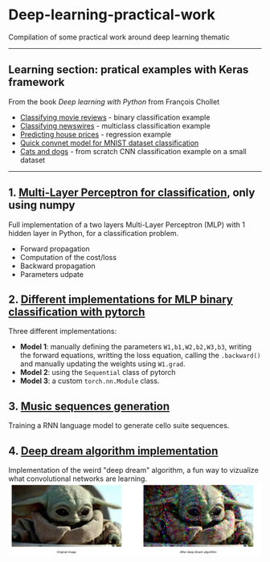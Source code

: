 # Deep-learning-practical-work
Compilation of some practical work around deep learning thematic

___

## Learning section: pratical examples with Keras framework
From the book *Deep learning with Python* from François Chollet
* [Classifying movie reviews](https://github.com/To-jak/Deep-learning-practical-work/blob/master/learning/Classifying_movie_reviews.ipynb) - binary classification example
* [Classifying newswires](https://github.com/To-jak/Deep-learning-practical-work/blob/master/learning/Classifying_newswires.ipynb) - multiclass classification example
* [Predicting house prices](https://github.com/To-jak/Deep-learning-practical-work/blob/master/learning/Predicting_house_prices.ipynb) - regression example
* [Quick convnet model for MNIST dataset classification](https://github.com/To-jak/Deep-learning-practical-work/blob/master/learning/Keras_convnet_quick_model.ipynb)
* [Cats and dogs](https://github.com/To-jak/Deep-learning-practical-work/blob/master/learning/training_CNN_from_scratch_on_a_small_dataset.ipynb) - from scratch CNN classification example on a small dataset
___

## 1. [Multi-Layer Perceptron for classification](https://github.com/To-jak/Deep-learning-practical-work/blob/master/MLP_python.ipynb), only using numpy
Full implementation of a two layers Multi-Layer Perceptron (MLP) with 1 hidden layer in Python, for a classification problem.
* Forward propagation
* Computation of the cost/loss
* Backward propagation
* Parameters udpate

## 2. [Different implementations for MLP binary classification with pytorch](https://github.com/To-jak/Deep-learning-practical-work/blob/master/MLP_pytorch.ipynb)
Three different implementations:
* **Model 1**: manually defining the parameters `W1,b1,W2,b2,W3,b3`, writing the forward equations, writting the loss equation, calling the `.backward()` and manually updating the weights using `W1.grad`.
* **Model 2**: using the `Sequential` class of pytorch
* **Model 3**: a custom `torch.nn.Module` class.

## 3. [Music sequences generation](https://github.com/To-jak/Deep-learning-practical-work/blob/master/Generating_music_sequences.ipynb)
Training a RNN language model to generate cello suite sequences.

## 4. [Deep dream algorithm implementation](https://github.com/To-jak/Deep-learning-practical-work/blob/master/deep_dream_algorithm_example.ipynb)
Implementation of the weird "deep dream" algorithm, a fun way to vizualize what convolutional networks are learning.
![](images/deep_dream_example.PNG)
